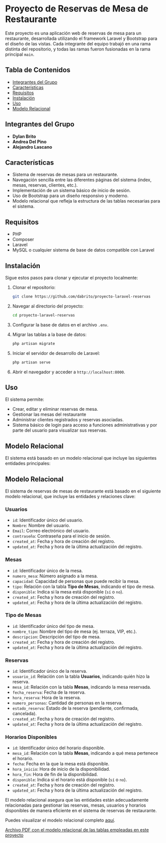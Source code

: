 # Proyecto de Reservas de Mesa de Restaurante

Este proyecto es una aplicación web de reservas de mesa para un restaurante, desarrollada utilizando el framework Laravel y Bootstrap para el diseño de las vistas. Cada integrante del equipo trabajó en una rama distinta del repositorio, y todas las ramas fueron fusionadas en la rama principal `main`.

## Tabla de Contenidos
- [Integrantes del Grupo](#integrantes-del-grupo)
- [Características](#características)
- [Requisitos](#requisitos)
- [Instalación](#instalación)
- [Uso](#uso)
- [Modelo Relacional](#modelo-relacional)


## Integrantes del Grupo

- **Dylan Brito**
- **Andrea Del Pino**
- **Alejandro Lascano**

## Características

- Sistema de reservas de mesas para un restaurante.
- Navegación sencilla entre las diferentes páginas del sistema (index, mesas, reservas, clientes, etc.).
- Implementación de un sistema básico de inicio de sesión.
- Uso de Bootstrap para un diseño responsivo y moderno.
- Modelo relacional que refleja la estructura de las tablas necesarias para el sistema.
  
## Requisitos

- PHP
- Composer
- Laravel
- MySQL o cualquier sistema de base de datos compatible con Laravel


## Instalación

Sigue estos pasos para clonar y ejecutar el proyecto localmente:

1. Clonar el repositorio:
    ```bash
    git clone https://github.com/dabrito/proyecto-laravel-reservas
    ```
2. Navegar al directorio del proyecto:
    ```bash
    cd proyecto-laravel-reservas
    ```
3. Configurar la base de datos en el archivo `.env`.

4. Migrar las tablas a la base de datos:
    ```bash
    php artisan migrate
    ```

5. Iniciar el servidor de desarrollo de Laravel:
    ```bash
    php artisan serve
    ```

6. Abrir el navegador y acceder a `http://localhost:8000`.

## Uso

El sistema permite:

- Crear, editar y eliminar reservas de mesa.
- Gestionar las mesas del restaurante 
- Administrar clientes registrados y reservas asociadas.
- Sistema básico de login para acceso a funciones administrativas y por parte del usuario para visualizar sus reservas.

## Modelo Relacional

El sistema está basado en un modelo relacional que incluye las siguientes entidades principales:

## Modelo Relacional

El sistema de reservas de mesas de restaurante está basado en el siguiente modelo relacional, que incluye las entidades y relaciones clave:

### Usuarios
- `id`: Identificador único del usuario.
- `Nombre`: Nombre del usuario.
- `Email`: Correo electrónico del usuario.
- `contraseña`: Contraseña para el inicio de sesión.
- `created_at`: Fecha y hora de creación del registro.
- `updated_at`: Fecha y hora de la última actualización del registro.

### Mesas
- `id`: Identificador único de la mesa.
- `numero_mesa`: Número asignado a la mesa.
- `capacidad`: Capacidad de personas que puede recibir la mesa.
- `tipo`: Relación con la tabla **Tipo de Mesas**, indicando el tipo de mesa.
- `disponible`: Indica si la mesa está disponible (`sí` o `no`).
- `created_at`: Fecha y hora de creación del registro.
- `updated_at`: Fecha y hora de la última actualización del registro.

### Tipo de Mesas
- `id`: Identificador único del tipo de mesa.
- `nombre_tipo`: Nombre del tipo de mesa (ej. terraza, VIP, etc.).
- `descripcion`: Descripción del tipo de mesa.
- `created_at`: Fecha y hora de creación del registro.
- `updated_at`: Fecha y hora de la última actualización del registro.

### Reservas
- `id`: Identificador único de la reserva.
- `usuario_id`: Relación con la tabla **Usuarios**, indicando quién hizo la reserva.
- `mesa_id`: Relación con la tabla **Mesas**, indicando la mesa reservada.
- `fecha_reserva`: Fecha de la reserva.
- `hora_reserva`: Hora de la reserva.
- `numero_personas`: Cantidad de personas en la reserva.
- `estado_reserva`: Estado de la reserva (pendiente, confirmada, cancelada).
- `created_at`: Fecha y hora de creación del registro.
- `updated_at`: Fecha y hora de la última actualización del registro.

### Horarios Disponibles
- `id`: Identificador único del horario disponible.
- `mesa_id`: Relación con la tabla **Mesas**, indicando a qué mesa pertenece el horario.
- `fecha`: Fecha en la que la mesa está disponible.
- `hora_inicio`: Hora de inicio de la disponibilidad.
- `hora_fin`: Hora de fin de la disponibilidad.
- `disponible`: Indica si el horario está disponible (`sí` o `no`).
- `created_at`: Fecha y hora de creación del registro.
- `updated_at`: Fecha y hora de la última actualización del registro.

El modelo relacional asegura que las entidades están adecuadamente relacionadas para gestionar las reservas, mesas, usuarios y horarios disponibles de manera eficiente en el sistema de reservas de restaurante.

  
Puedes visualizar el modelo relacional completo [aquí](./ModeloRelacionalProyecto1Laravel.drawio.pdf).



[Archivo PDF con el modelo relacional de las tablas empleadas en este proyecto](./ModeloRelacionalProyecto1Laravel.drawio.pdf)
